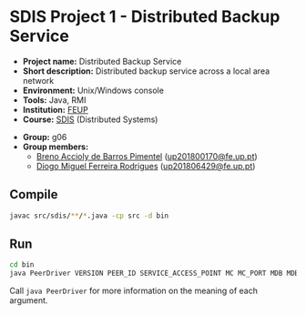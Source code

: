 # SDIS Project 1 - Distributed Backup Service

- **Project name:** Distributed Backup Service
- **Short description:** Distributed backup service across a local area network
- **Environment:** Unix/Windows console
- **Tools:** Java, RMI
- **Institution:** [FEUP](https://sigarra.up.pt/feup/en/web_page.Inicial)
- **Course:** [SDIS](https://sigarra.up.pt/feup/en/UCURR_GERAL.FICHA_UC_VIEW?pv_ocorrencia_id=459489) (Distributed Systems)
<!-- - **Project grade:** ??/20.0 -->
- **Group:** g06
- **Group members:**
    - [Breno Accioly de Barros Pimentel](https://github.com/BrenoAccioly) (up201800170@fe.up.pt)
    - [Diogo Miguel Ferreira Rodrigues](https://github.com/dmfrodrigues) (up201806429@fe.up.pt)

## Compile

```sh
javac src/sdis/**/*.java -cp src -d bin
```

## Run

```sh
cd bin
java PeerDriver VERSION PEER_ID SERVICE_ACCESS_POINT MC MC_PORT MDB MDB_PORT MDR MDR_PORT
```

Call `java PeerDriver` for more information on the meaning of each argument.
